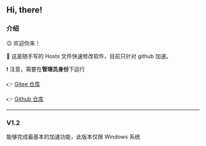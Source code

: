 ## Hi, there!

### 介绍

:wink: ​欢迎你来！

:dash: ​这是随手写的 Hosts 文件快速修改软件，目前只针对 github 加速。

:exclamation: 注意，​需要在**管理员身份**下运行

:point_right: [Gitee 仓库](https://gitee.com/Zero-Pointer/HostRefresher.git)

:point_right: [Github 仓库](https://github.com/Zero-Pointer/HostRefresher-windows.git)

---

### V1.2

能够完成最基本的加速功能，此版本仅限 Windows 系统

